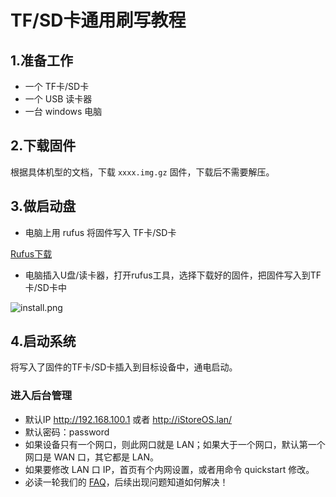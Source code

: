 # TF/SD卡通用刷写教程

## 1.准备工作
* 一个 TF卡/SD卡
* 一个 USB 读卡器
* 一台 windows 电脑

## 2.下载固件
根据具体机型的文档，下载 `xxxx.img.gz` 固件，下载后不需要解压。

## 3.做启动盘

* 电脑上用 rufus 将固件写入 TF卡/SD卡

[Rufus下载](https://rufus.ie/zh/)

* 电脑插入U盘/读卡器，打开rufus工具，选择下载好的固件，把固件写入到TF卡/SD卡中

![install.png](./install/install_r2s.png)

## 4.启动系统

将写入了固件的TF卡/SD卡插入到目标设备中，通电启动。

### 进入后台管理
* 默认IP http://192.168.100.1 或者 http://iStoreOS.lan/
* 默认密码：password
* 如果设备只有一个网口，则此网口就是 LAN；如果大于一个网口，默认第一个网口是 WAN 口，其它都是 LAN。
* 如果要修改 LAN 口 IP，首页有个内网设置，或者用命令 quickstart 修改。
* 必读一轮我们的 [FAQ](/zh/guide/istoreos/question.html)，后续出现问题知道如何解决！
